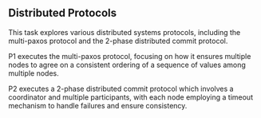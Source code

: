 ## Distributed Protocols

This task explores various distributed systems protocols, including the multi-paxos protocol and the 2-phase distributed commit protocol.

P1 executes the multi-paxos protocol, focusing on how it ensures multiple nodes to agree on a consistent ordering of a sequence of values among multiple nodes.

P2 executes a 2-phase distributed commit protocol which involves a coordinator and multiple participants, with each node employing a timeout mechanism to handle failures and ensure consistency.
